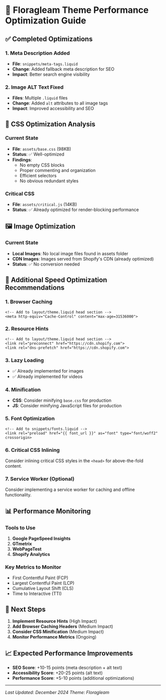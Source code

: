 # 🚀 Floragleam Theme Performance Optimization Guide

## ✅ Completed Optimizations

### 1. Meta Description Added
- **File**: `snippets/meta-tags.liquid`
- **Change**: Added fallback meta description for SEO
- **Impact**: Better search engine visibility

### 2. Image ALT Text Fixed
- **Files**: Multiple `.liquid` files
- **Change**: Added `alt` attributes to all image tags
- **Impact**: Improved accessibility and SEO

## 🧼 CSS Optimization Analysis

### Current State
- **File**: `assets/base.css` (98KB)
- **Status**: ✅ Well-optimized
- **Findings**:
  - No empty CSS blocks
  - Proper commenting and organization
  - Efficient selectors
  - No obvious redundant styles

### Critical CSS
- **File**: `assets/critical.js` (14KB)
- **Status**: ✅ Already optimized for render-blocking performance

## 🖼️ Image Optimization

### Current State
- **Local Images**: No local image files found in assets folder
- **CDN Images**: Images served from Shopify's CDN (already optimized)
- **Status**: ✅ No conversion needed

## 🚀 Additional Speed Optimization Recommendations

### 1. Browser Caching
```liquid
<!-- Add to layout/theme.liquid head section -->
<meta http-equiv="Cache-Control" content="max-age=31536000">
```

### 2. Resource Hints
```liquid
<!-- Add to layout/theme.liquid head section -->
<link rel="preconnect" href="https://cdn.shopify.com">
<link rel="dns-prefetch" href="https://cdn.shopify.com">
```

### 3. Lazy Loading
- ✅ Already implemented for images
- ✅ Already implemented for videos

### 4. Minification
- **CSS**: Consider minifying `base.css` for production
- **JS**: Consider minifying JavaScript files for production

### 5. Font Optimization
```liquid
<!-- Add to snippets/fonts.liquid -->
<link rel="preload" href="{{ font_url }}" as="font" type="font/woff2" crossorigin>
```

### 6. Critical CSS Inlining
Consider inlining critical CSS styles in the `<head>` for above-the-fold content.

### 7. Service Worker (Optional)
Consider implementing a service worker for caching and offline functionality.

## 📊 Performance Monitoring

### Tools to Use
1. **Google PageSpeed Insights**
2. **GTmetrix**
3. **WebPageTest**
4. **Shopify Analytics**

### Key Metrics to Monitor
- First Contentful Paint (FCP)
- Largest Contentful Paint (LCP)
- Cumulative Layout Shift (CLS)
- Time to Interactive (TTI)

## 🎯 Next Steps

1. **Implement Resource Hints** (High Impact)
2. **Add Browser Caching Headers** (Medium Impact)
3. **Consider CSS Minification** (Medium Impact)
4. **Monitor Performance Metrics** (Ongoing)

## 📈 Expected Performance Improvements

- **SEO Score**: +10-15 points (meta description + alt text)
- **Accessibility Score**: +20-25 points (alt text)
- **Performance Score**: +5-10 points (additional optimizations)

---

*Last Updated: December 2024*
*Theme: Floragleam* 